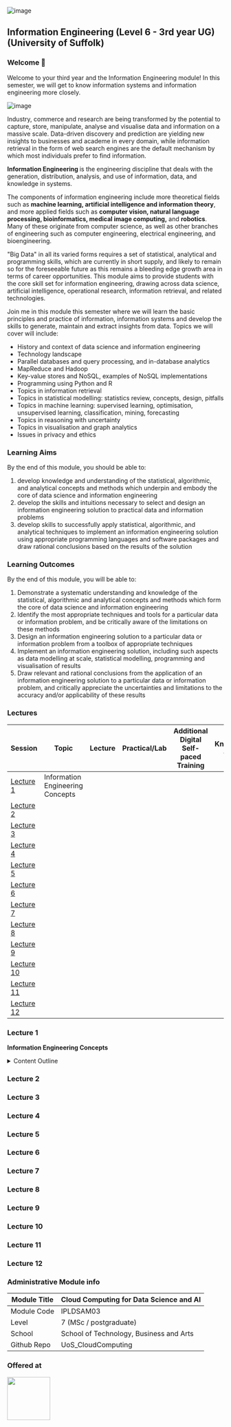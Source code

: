 ![image](https://github.com/kakiac/UoS_CloudComputing/assets/10551558/2f2841e7-043a-4d44-bcb6-e43eef1bc3b9)

## Information Engineering (Level 6 - 3rd year UG) (University of Suffolk)

### Welcome 👋

Welcome to your third year and the Information Engineering module! In this semester, we will get to know information systems and information engineering more closely.

![image](https://github.com/user-attachments/assets/c1a412f4-e0b5-4520-bc99-9f1d63e393c0)

Industry, commerce and research are being transformed by the potential to capture, store, manipulate, analyse and visualise data and information on a massive scale. Data-driven discovery and prediction are yielding new insights to businesses and academe in every domain, while information retrieval in the form of web search engines are the default mechanism by which most individuals prefer to find information.

<strong> Information Engineering </strong> is the engineering discipline that deals with the generation, distribution, analysis, and use of information, data, and knowledge in systems.

The components of information engineering include more theoretical fields such as <strong> machine learning, artificial intelligence and information theory</strong>, and more applied fields such as <strong> computer vision, natural language processing, bioinformatics, medical image computing,</strong> and <strong>robotics</strong>. Many of these originate from computer science, as well as other branches of engineering such as computer engineering, electrical engineering, and bioengineering.

"Big Data" in all its varied forms requires a set of statistical, analytical and programming skills, which are currently in short supply, and likely to remain so for the foreseeable future as this remains a bleeding edge growth area in terms of career opportunities. This module aims to provide students with the core skill set for information engineering, drawing across data science, artificial intelligence, operational research, information retrieval, and related technologies.

Join me in this module this semester where we will learn the basic principles and practice of information, information systems and develop the skills to generate, maintain and extract insights from data. Topics we will cover will include:


- History and context of data science and information engineering
- Technology landscape
- Parallel databases and query processing, and in-database analytics
- MapReduce and Hadoop
- Key-value stores and NoSQL, examples of NoSQL implementations
- Programming using Python and R
- Topics in information retrieval
- Topics in statistical modelling: statistics review, concepts, design, pitfalls
- Topics in machine learning: supervised learning, optimisation, unsupervised learning, classification, mining, forecasting
- Topics in reasoning with uncertainty
- Topics in visualisation and graph analytics
- Issues in privacy and ethics

### Learning Aims

By the end of this module, you should be able to:

1.  develop knowledge and understanding of the statistical, algorithmic, and analytical concepts and methods which underpin and embody the core of data science and information engineering
2.  develop the skills and intuitions necessary to select and design an information engineering solution to practical data and information problems
3.  develop skills to successfully apply statistical, algorithmic, and analytical techniques to implement an information engineering solution using appropriate programming languages and software packages and draw rational conclusions based on the results of the solution

### Learning Outcomes

By the end of this module, you will be able to:

1. Demonstrate a systematic understanding and knowledge of the statistical, algorithmic and analytical concepts and methods which form the core of data science and information engineering
2. Identify the most appropriate techniques and tools for a particular data or information problem, and be critically aware of the limitations on these methods
3. Design an information engineering solution to a particular data or information problem from a toolbox of appropriate techniques
4. Implement an information engineering solution, including such aspects as data modelling at scale, statistical modelling, programming and visualisation of results
5. Draw relevant and rational conclusions from the application of an information engineering solution to a particular data or information problem, and critically appreciate the uncertainties and limitations to the accuracy and/or applicability of these results

### Lectures

| Session                     | Topic                       | Lecture           | Practical/Lab   |  Additional Digital Self-paced Training  | Knowledge check |
| ------------                | -------------               |------------------ | --------------  |  --------------                          |-----------------|
| [Lecture 1](#lecture-1)     | Information Engineering Concepts  
| [Lecture 2](#lecture-2)     | 
| [Lecture 3](#lecture-3)     | 
| [Lecture 4](#lecture-4)     | 
| [Lecture 5](#lecture-5)     | 
| [Lecture 6](#lecture-6)     | 
| [Lecture 7](#lecture-7)     | 
| [Lecture 8](#lecture-8)     | 
| [Lecture 9](#lecture-9)     |  
| [Lecture 10](#lecture-10)   | 
| [Lecture 11](#lecture-11)   | 
| [Lecture 12](#lecture-12)   | 


### Lecture 1
**Information Engineering Concepts**
<details>
  <summary>Content Outline</summary>

  1. A numbered
  2. list
     * With some
     * Sub bullets
</details>

### Lecture 2
### Lecture 3
### Lecture 4
### Lecture 5
### Lecture 6
### Lecture 7
### Lecture 8
### Lecture 9
### Lecture 10
### Lecture 11
### Lecture 12


### Administrative Module info 

| Module Title  | Cloud Computing for Data Science and AI |
| ------------  | -------------               |
| Module Code   | IPLDSAM03                   |
| Level         | 7 (MSc / postgraduate)      |
| School        | School of Technology, Business and Arts |
| Github Repo   | UoS_CloudComputing          |

### Offered at
<img src="https://icanbea.org.uk/media/shapes/original/x-large/5000/5100/university-of-suffolk-logo.png" height="100" />

